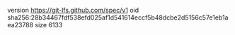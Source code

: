 version https://git-lfs.github.com/spec/v1
oid sha256:28b34467fdf538efd025af1d541614eccf5b48dcbe2d5156c57e1eb1aea23788
size 6133
